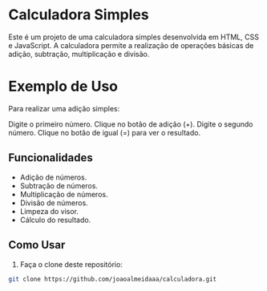 # Calculadora Simples

Este é um projeto de uma calculadora simples desenvolvida em HTML, CSS e JavaScript. A calculadora permite a realização de operações básicas de adição, subtração, multiplicação e divisão.

# Exemplo de Uso
Para realizar uma adição simples:

Digite o primeiro número.
Clique no botão de adição (+).
Digite o segundo número.
Clique no botão de igual (=) para ver o resultado.

## Funcionalidades

- Adição de números.
- Subtração de números.
- Multiplicação de números.
- Divisão de números.
- Limpeza do visor.
- Cálculo do resultado.

## Como Usar

1. Faça o clone deste repositório:

```bash
git clone https://github.com/joaoalmeidaaa/calculadora.git



